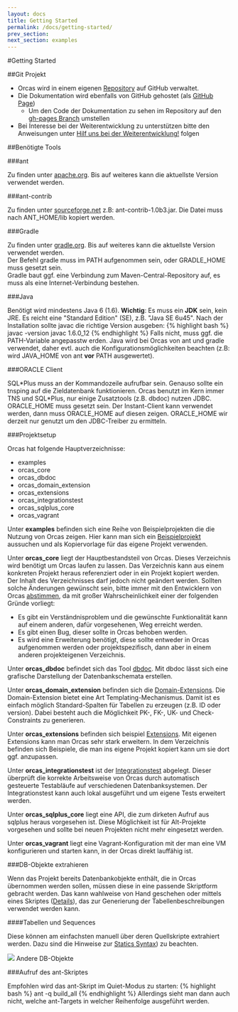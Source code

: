 ```yaml
---
layout: docs
title: Getting Started
permalink: /docs/getting-started/
prev_section:
next_section: examples
---
```


#Getting Started

##Git Projekt

- Orcas wird in einem eigenen [Repository](https://github.com/opitzconsulting/orcas) auf GitHub verwaltet.
- Die Dokumentation wird ebenfalls von GitHub gehostet (als [GitHub Page](https://pages.github.com/))
  - Um den Code der Dokumentation zu sehen im Repository auf den [gh-pages Branch](https://github.com/opitzconsulting/orcas/tree/gh-pages) umstellen
- Bei Interesse bei der Weiterentwicklung zu unterstützen bitte den Anweisungen unter [Hilf uns bei der Weiterentwicklung!](http://localhost:4000/docs/participate/) folgen

<a id="tools"/>

##Benötigte Tools

###ant

Zu finden unter [apache.org](http://ant.apache.org/). Bis auf weiteres kann die aktuellste Version verwendet werden.

###ant-contrib

Zu finden unter [sourceforge.net](http://sourceforge.net/projects/ant-contrib/) z.B: ant-contrib-1.0b3.jar. Die Datei muss nach ANT_HOME/lib kopiert werden.

###Gradle

Zu finden unter [gradle.org](http://www.gradle.org/). Bis auf weiteres kann die aktuellste Version verwendet werden.
<br/>Der Befehl gradle muss im PATH aufgenommen sein, oder GRADLE_HOME muss gesetzt sein.
<br/>Gradle baut ggf. eine Verbindung zum Maven-Central-Repository auf, es muss als eine Internet-Verbindung bestehen.

###Java

Benötigt wird mindestens Java 6 (1.6). **Wichtig**: Es muss ein **JDK** sein, kein JRE. Es reicht eine "Standard Edition" (SE), z.B. "Java SE 6u45". Nach der Installation sollte javac die richtige Version ausgeben:
{% highlight bash %}
javac -version
javac 1.6.0_12
{% endhighlight %}
Falls nicht, muss ggf. die PATH-Variable angepasstw erden. Java wird bei Orcas von ant und gradle verwendet, daher evtl. auch die Konfigurationsmöglichkeiten beachten (z.B: wird JAVA_HOME von ant **vor** PATH ausgewertet).

###ORACLE Client

SQL\*Plus muss an der Kommandozeile aufrufbar sein. Genauso sollte ein tnsping auf die Zieldatenbank funktionieren. Orcas benutzt im Kern immer TNS und SQL\*Plus, nur einige Zusatztools (z.B. dbdoc) nutzen JDBC.
ORACLE_HOME muss gesetzt sein.
Der Instant-Client kann verwendet werden, dann muss ORACLE_HOME auf diesen zeigen.
ORACLE_HOME wir derzeit nur genutzt um den JDBC-Treiber zu ermitteln.

###Projektsetup

Orcas hat folgende Hauptverzeichnisse:

- examples
- orcas_core
- orcas_dbdoc
- orcas_domain_extension
- orcas_extensions
- orcas_integrationstest
- orcas_sqlplus_core
- orcas_vagrant

Unter **examples** befinden sich eine Reihe von Beispielprojekten die die Nutzung von Orcas zeigen. Hier kann man sich ein [Beispielprojekt]({{site.baseurl}}/docs/examples/) aussuchen und als Kopiervorlage für das eigene Projekt verwenden.

Unter **orcas_core** liegt der Hauptbestandsteil von Orcas. Dieses Verzeichnis wird benötigt um Orcas laufen zu lassen. Das Verzeichnis kann aus einem konkreten Projekt heraus referenziert oder in ein Projekt kopiert werden. Der Inhalt des Verzeichnisses darf jedoch nicht geändert werden. Sollten solche Änderungen gewünscht sein, bitte immer mit den Entwicklern von Orcas [abstimmen](https://github.com/opitzconsulting/orcas/issues), da mit großer Wahrscheinlichkeit einer der folgenden Gründe vorliegt:

- Es gibt ein Verständnisproblem und die gewünschte Funktionalität kann auf einem anderen, dafür vorgesehenen, Weg erreicht werden.
- Es gibt einen Bug, dieser sollte in Orcas behoben werden.
- Es wird eine Erweiterung benötigt, diese sollte entweder in Orcas aufgenommen werden oder projektspezifisch, dann aber in einem anderen projekteigenen Verzeichnis.

Unter **orcas_dbdoc** befindet sich das Tool [dbdoc]({{site.baseurl}}/docs/dbdoc/). Mit dbdoc lässt sich eine grafische Darstellung der Datenbankschemata erstellen.

Unter **orcas_domain_extension** befinden sich die [Domain-Extensions]({{site.baseurl}}/docs/extensions/). Die Domain-Extension bietet eine Art Templating-Mechanismus. Damit ist es einfach möglich Standard-Spalten für Tabellen zu erzeugen (z.B. ID oder version). Dabei besteht auch die Möglichkeit PK-, FK-, UK- und Check-Constraints zu generieren.

Unter **orcas_extensions** befinden sich beispiel [Extensions]({{site.baseurl}}/docs/extensions/). Mit eigenen Extensions kann man Orcas sehr stark erweitern. In dem Verzeichnis befinden sich Beispiele, die man ins eigene Projekt kopiert kann um sie dort ggf. anzupassen.

Unter **orcas_integrationstest** ist der [Integrationstest]({{site.baseurl}}/docs/integration-tests/) abgelegt. Dieser überprüft die korrekte Arbeitsweise von Orcas durch automatisch gesteuerte Testabläufe auf verschiedenen Datenbanksystemen. Der Integrationstest kann auch lokal ausgeführt und um eigene Tests erweitert werden.

Unter **orcas_sqlplus_core** liegt eine API, die zum dirketen Aufruf aus sqlplus heraus vorgesehen ist. Diese Möglichkeit ist für Alt-Projekte vorgesehen und sollte bei neuen Projekten nicht mehr eingesetzt werden.

Unter **orcas_vagrant** liegt eine Vagrant-Konfiguration mit der man eine VM konfigurieren und starten kann, in der Orcas direkt lauffähig ist.

###DB-Objekte extrahieren

Wenn das Projekt bereits Datenbankobjekte enthält, die in Orcas übernommen werden sollen, müssen diese in eine passende Skriptform gebracht werden.
Das kann wahlweise von Hand geschehen oder mittels eines Skriptes ([Details]({{site.baseurl}}/docs/generate-scripts/)), das zur Generierung der Tabellenbeschreibungen verwendet werden kann.

####Tabellen und Sequences

Diese können am einfachsten manuell über deren Quellskripte extrahiert werden. Dazu sind die Hinweise zur [Statics Syntax]({{site.baseurl}}/docs/statics-syntax/)) zu beachten.

![]({{site.baseurl}}/assets/error.png) Andere DB-Objekte

###Aufruf des ant-Skriptes

Empfohlen wird das ant-Skript im Quiet-Modus zu starten:
{% highlight bash %}
ant -q build_all
{% endhighlight %}
Allerdings sieht man dann auch nicht, welche ant-Targets in welcher Reihenfolge ausgeführt werden.
